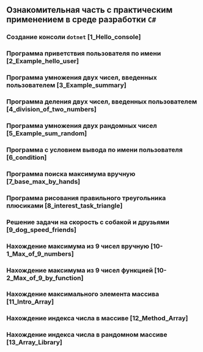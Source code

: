 ## Ознакомительная часть с практическим применением в среде разработки `C#`

### Создание консоли `dotnet` [1_Hello_console]

### Программа приветствия пользователя по имени [2_Example_hello_user]

### Программа умножения двух чисел, введенных пользователем [3_Example_summary]

### Программа деления двух чисел, введенных пользователем [4_division_of_two_numbers]

### Программа умножения двух рандомных чисел [5_Example_sum_random]

### Программа с условием вывода по имени пользователя [6_condition]

### Программа поиска максимума вручную [7_base_max_by_hands]

### Программа рисования правильного треугольника плюсиками [8_interest_task_triangle]

### Решение задачи на скорость с собакой и друзьями [9_dog_speed_friends]

### Нахождение максимума из 9 чисел вручную [10-1_Max_of_9_numbers]

### Нахождение максимума из 9 чисел функцией [10-2_Max_of_9_by_function]

### Нахождение максимального элемента массива [11_Intro_Array]

### Нахождение индекса числа в массиве [12_Method_Array]

### Нахождение индекса числа в рандомном массиве [13_Array_Library]